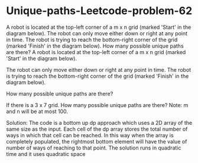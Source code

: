 # Unique-paths-Leetcode-problem-62
A robot is located at the top-left corner of a m x n grid (marked 'Start' in the diagram below).  The robot can only move either down or right at any point in time. The robot is trying to reach the bottom-right corner of the grid (marked 'Finish' in the diagram below).  How many possible unique paths are there?
A robot is located at the top-left corner of a m x n grid (marked 'Start' in the diagram below).

The robot can only move either down or right at any point in time. The robot is trying to reach the bottom-right corner of the grid (marked 'Finish' in the diagram below).

How many possible unique paths are there?


If there is a 3 x 7 grid. How many possible unique paths are there?
Note: m and n will be at most 100.

Solution:
The code is a bottom up dp approach which uses a 2D array of the same size as the input. Each cell of the dp array stores the total number of ways in which that cell can be reached. 
In this way when the array is completely populated, the rightmost bottom element will have the value of number of ways of reaching to that point.
The solution runs in quadratic time and it uses quadratic space
